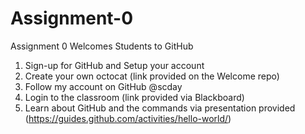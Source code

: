 # Assignment-0
Assignment 0 Welcomes Students to GitHub


1. Sign-up for GitHub and Setup your account
2. Create your own octocat (link provided on the Welcome repo)
3. Follow my account on GitHub @scday
4. Login to the classroom (link provided via Blackboard)
5. Learn about GitHub and the commands via presentation provided (https://guides.github.com/activities/hello-world/)
